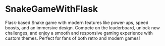 # SnakeGameWithFlask
Flask-based Snake game with modern features like power-ups, speed boosts, and an immersive design. Compete on the leaderboard, unlock new challenges, and enjoy a smooth and responsive gaming experience with custom themes. Perfect for fans of both retro and modern games!
